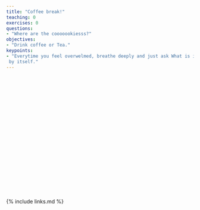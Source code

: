 ```yaml
---
title: "Coffee break!"
teaching: 0
exercises: 0
questions:
- "Where are the cooooookiesss?"
objectives:
- "Drink coffee or Tea."
keypoints:
- "Everytime you feel overwelmed, breathe deeply and just ask What is important right now?, don't think about the answer, it will come
 by itself."
---
```


<center>
<iframe width="560" height="315" frameborder="0" allow="accelerometer; autoplay; encrypted-media; gyroscope; picture-in-picture" allowfullscreen></iframe>
</center>



{% include links.md %}
